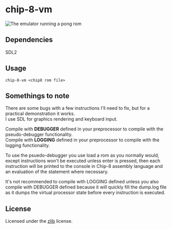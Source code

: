 chip-8-vm
=========
![The emulator running a pong rom](http://i.imgur.com/lQnl7rd.png)

## Dependencies
SDL2

## Usage
`chip-8-vm <chip8 rom file>`

## Somethings to note
There are some bugs with a few instructions I'll need to fix, but for a practical demonstration it works.  
I use SDL for graphics rendering and keyboard input.

Compile with **DEBUGGER** defined in your preprocessor to compile with the pseudo-debugger functionality.   
Compile with **LOGGING** defined in your preprocessor to compile with the logging functionality.

To use the psuedo-debugger you use load a rom as you normally would, except instructions won't be executed
unless enter is pressed, then each instruction will be printed to the console in Chip-8 assembly language
and an evaluation of the statement where necessary.

It's not recommended to compile with LOGGING defined unless you also compile with DEBUGGER defined because 
it will quickly fill the dump.log file as it dumps the virtual processor state before every instruction is
executed.

## License
Licensed under the [zlib](http://www.zlib.net/zlib_license.html) license.

